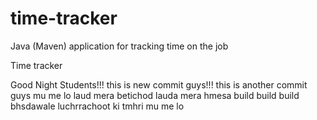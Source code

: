 # time-tracker
Java (Maven) application for tracking time on the job

Time tracker

Good Night Students!!!
this is new commit guys!!!
this is another commit guys mu me lo laud mera betichod 
lauda mera hmesa build build build bhsdawale luchrrachoot ki tmhri mu me lo 
